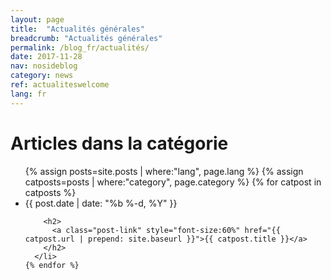 ```yaml
---
layout: page
title:  "Actualités générales"
breadcrumb: "Actualités générales"
permalink: /blog_fr/actualités/
date: 2017-11-28
nav: nosideblog
category: news
ref: actualiteswelcome
lang: fr
---
```


<!----------------- Liste des articles de blog ------------------->
  <div class="wrapper">
  <h1 class="page-heading">Articles dans la catégorie</h1>
 <ul class="post-list">
	{% assign posts=site.posts | where:"lang", page.lang %}
    {% assign catposts=posts | where:"category", page.category %}
    {% for catpost in catposts %}
      <li>
        <span class="post-meta">{{ post.date | date: "%b %-d, %Y" }}</span>

        <h2>
          <a class="post-link" style="font-size:60%" href="{{ catpost.url | prepend: site.baseurl }}">{{ catpost.title }}</a>
        </h2>
      </li>
    {% endfor %}
  </ul>
  </div>
  <!----------------- Fin de la liste des articles de blog ------------------->
